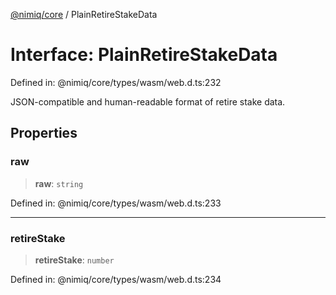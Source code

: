 [@nimiq/core](../globals.md) / PlainRetireStakeData

# Interface: PlainRetireStakeData

Defined in: @nimiq/core/types/wasm/web.d.ts:232

JSON-compatible and human-readable format of retire stake data.

## Properties

### raw

> **raw**: `string`

Defined in: @nimiq/core/types/wasm/web.d.ts:233

***

### retireStake

> **retireStake**: `number`

Defined in: @nimiq/core/types/wasm/web.d.ts:234

